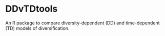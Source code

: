 # DDvTDtools
An R package to compare diversity-dependent (DD) and time-dependent (TD) models of diversification.
